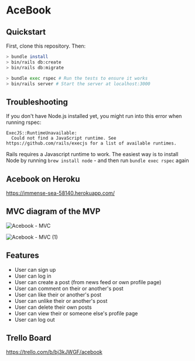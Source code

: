 # AceBook

## Quickstart

First, clone this repository. Then:

```bash
> bundle install
> bin/rails db:create
> bin/rails db:migrate

> bundle exec rspec # Run the tests to ensure it works
> bin/rails server # Start the server at localhost:3000
```

## Troubleshooting

If you don't have Node.js installed yet, you might run into this error when running rspec:

```
ExecJS::RuntimeUnavailable:
  Could not find a JavaScript runtime. See https://github.com/rails/execjs for a list of available runtimes.
 ```

Rails requires a Javascript runtime to work. The easiest way is to install Node by running `brew install node` - and then run `bundle exec rspec` again

## Acebook on Heroku
https://immense-sea-58140.herokuapp.com/

## MVC diagram of the MVP
![Acebook - MVC](https://user-images.githubusercontent.com/44344660/151557855-64085525-0375-40fc-87c1-28f4595e7455.jpg)

![Acebook - MVC (1)](https://user-images.githubusercontent.com/44344660/151558005-60144c1d-5166-4c18-a3d5-24a8be0d6fde.jpg)

## Features

- User can sign up
- User can log in
- User can create a post (from news feed or own profile page)
- User can comment on their or another's post
- User can like their or another's post
- User can unlike their or another's post
- User can delete their own posts
- User can view their or someone else's profile page
- User can log out

## Trello Board
https://trello.com/b/bj3kJWGF/acebook
